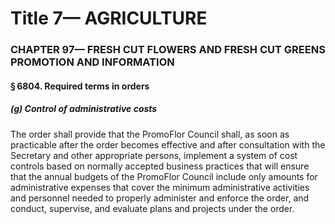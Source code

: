 
# Title 7— AGRICULTURE
### CHAPTER 97— FRESH CUT FLOWERS AND FRESH CUT GREENS PROMOTION AND INFORMATION
#### § 6804. Required terms in orders
##### (g) Control of administrative costs

The order shall provide that the PromoFlor Council shall, as soon as practicable after the order becomes effective and after consultation with the Secretary and other appropriate persons, implement a system of cost controls based on normally accepted business practices that will ensure that the annual budgets of the PromoFlor Council include only amounts for administrative expenses that cover the minimum administrative activities and personnel needed to properly administer and enforce the order, and conduct, supervise, and evaluate plans and projects under the order.
